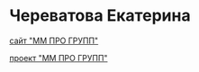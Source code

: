 # Череватова Екатерина

[сайт "ММ ПРО ГРУПП"](https://echerevatova.github.io/project2/main.html)

[проект "ММ ПРО ГРУПП"](https://github.com/echerevatova/echerevatova.github.io/tree/main/project)

